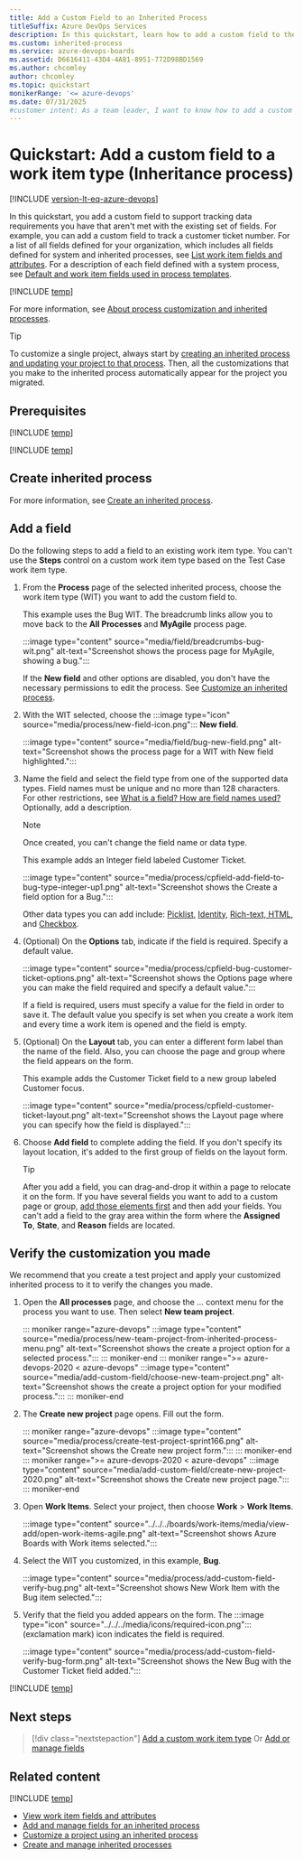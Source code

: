 ```yaml
---
title: Add a Custom Field to an Inherited Process
titleSuffix: Azure DevOps Services
description: In this quickstart, learn how to add a custom field to the web form of a work item type for an Inheritance process model and apply it to a project. 
ms.custom: inherited-process
ms.service: azure-devops-boards
ms.assetid: D6616411-43D4-4A81-8951-772D98BD1569  
ms.author: chcomley
author: chcomley
ms.topic: quickstart
monikerRange: '<= azure-devops'
ms.date: 07/31/2025
#customer intent: As a team leader, I want to know how to add a custom field to my work items in Azure Boards.
---
```


# Quickstart: Add a custom field to a work item type (Inheritance process)

[!INCLUDE [version-lt-eq-azure-devops](../../../includes/version-lt-eq-azure-devops.md)]

In this quickstart, you add a custom field to support tracking data requirements you have that aren't met with the existing set of fields. For example, you can add a custom field to track a customer ticket number. For a list of all fields defined for your organization, which includes all fields defined for system and inherited processes, see [List work item fields and attributes](../../../boards/work-items/work-item-fields.md). For a description of each field defined with a system process, see [Default and work item fields used in process templates](../../../boards/work-items/guidance/work-item-field.md). 

[!INCLUDE [temp](../includes/note-on-prem-link.md)]

For more information, see [About process customization and inherited processes](inheritance-process-model.md). 

> [!TIP]    
> To customize a single project, always start by [creating an inherited process and updating your project to that process](manage-process.md). Then, all the customizations that you make to the inherited process automatically appear for the project you migrated.

## Prerequisites

[!INCLUDE [temp](../includes/process-prerequisites.md)] 

[!INCLUDE [temp](../includes/open-process-admin-context-ts.md)]

## Create inherited process

For more information, see [Create an inherited process](manage-process.md#create-an-inherited-process).

<a id="add-wit">  </a>

## Add a field 

Do the following steps to add a field to an existing work item type. You can't use the **Steps** control on a custom work item type based on the Test Case work item type.  

1. From the **Process** page of the selected inherited process, choose the work item type (WIT) you want to add the custom field to. 

	This example uses the Bug WIT. The breadcrumb links allow you to move back to the **All Processes** and **MyAgile** process page. 

	:::image type="content" source="media/field/breadcrumbs-bug-wit.png" alt-text="Screenshot shows the process page for MyAgile, showing a bug."::: 

	If the **New field** and other options are disabled, you don't have the necessary permissions to edit the process. See [Customize an inherited process](../../../organizations/security/set-permissions-access-work-tracking.md#customize-an-inherited-process).
	
1. With the WIT selected, choose the :::image type="icon" source="media/process/new-field-icon.png"::: **New field**.  

	:::image type="content" source="media/field/bug-new-field.png" alt-text="Screenshot shows the process page for a WIT with New field highlighted."::: 

1. Name the field and select the field type from one of the supported data types. Field names must be unique and no more than 128 characters. For other restrictions, see [What is a field? How are field names used?](inheritance-process-model.md#field-reference) Optionally, add a description.  

	> [!NOTE]   
	> Once created, you can't change the field name or data type. 

	This example adds an Integer field labeled Customer Ticket. 

    :::image type="content" source="media/process/cpfield-add-field-to-bug-type-integer-up1.png" alt-text="Screenshot shows the Create a field option for a Bug.":::

	Other data types you can add include: [Picklist](customize-process-field.md#add-a-picklist), [Identity](customize-process-field.md#add-an-identity-field), [Rich-text, HTML](customize-process-field.md#add-a-rich-text-html-field), and [Checkbox](customize-process-field.md#add-a-checkbox-field).  

	<a id="options">  </a>  
1. (Optional) On the **Options** tab, indicate if the field is required. Specify a default value.

	:::image type="content" source="media/process/cpfield-bug-customer-ticket-options.png" alt-text="Screenshot shows the Options page where you can make the field required and specify a default value.":::

	If a field is required, users must specify a value for the field in order to save it. The default value you specify is set when you create a work item and every time a work item is opened and the field is empty.

	<a id="layout">  </a>
1. (Optional) On the **Layout** tab, you can enter a different form label than the name of the field. Also, you can choose the page and group where the field appears on the form. 

	This example adds the Customer Ticket field to a new group labeled Customer focus. 

	:::image type="content" source="media/process/cpfield-customer-ticket-layout.png" alt-text="Screenshot shows the Layout page where you can specify how the field is displayed.":::

1. Choose **Add field** to complete adding the field. If you don't specify its layout location, it's added to the first group of fields on the layout form.  

	> [!TIP]    
	> After you add a field, you can drag-and-drop it within a page to relocate it on the form. If you have several fields you want to add to a custom page or group, [add those elements first](customize-process-form.md) and then add your fields. You can't add a field to the gray area within the form where the **Assigned To**, **State**, and **Reason** fields are located. 

<a id="verify">  </a>

## Verify the customization you made 

We recommend that you create a test project and apply your customized inherited process to it to verify the changes you made. 

1. Open the **All processes** page, and choose the &hellip; context menu for the process you want to use. Then select **New team project**.

	::: moniker range="azure-devops"
	:::image type="content" source="media/process/new-team-project-from-inherited-process-menu.png" alt-text="Screenshot shows the create a project option for a selected process."::: 
	::: moniker-end
	::: moniker range=">= azure-devops-2020 < azure-devops"
	:::image type="content" source="media/add-custom-field/choose-new-team-project.png" alt-text="Screenshot shows the create a project option for your modified process."::: 
	::: moniker-end

1. The **Create new project** page opens. Fill out the form. 

	::: moniker range="azure-devops"
	:::image type="content" source="media/process/create-test-project-sprint166.png" alt-text="Screenshot shows the Create new project form."::: 
	::: moniker-end
	::: moniker range=">= azure-devops-2020 < azure-devops"
	:::image type="content" source="media/add-custom-field/create-new-project-2020.png" alt-text="Screenshot shows the Create new project page."::: 
	::: moniker-end

1.  Open **Work Items**. Select your project, then choose **Work** > **Work Items**. 

	:::image type="content" source="../../../boards/work-items/media/view-add/open-work-items-agile.png" alt-text="Screenshot shows Azure Boards with Work items selected.":::

1. Select the WIT you customized, in this example, **Bug**. 

	:::image type="content" source="media/process/add-custom-field-verify-bug.png" alt-text="Screenshot shows New Work Item with the Bug item selected."::: 

1.  Verify that the field you added appears on the form. The :::image type="icon" source="../../../media/icons/required-icon.png"::: (exclamation mark) icon indicates the field is required.  

	:::image type="content" source="media/process/add-custom-field-verify-bug-form.png" alt-text="Screenshot shows the New Bug with the Customer Ticket field added."::: 

[!INCLUDE [temp](../includes/change-project-to-inherited-process.md)] 

## Next steps

> [!div class="nextstepaction"]
> [Add a custom work item type](add-custom-wit.md) 
> Or
> [Add or manage fields](customize-process-work-item-type.md)

## Related content  

[!INCLUDE [temp](../includes/note-audit-log-support-process.md)]

- [View work item fields and attributes](../../../boards/work-items/work-item-fields.md)
- [Add and manage fields for an inherited process](customize-process-field.md#show-hide-field) 
- [Customize a project using an inherited process](customize-process.md)
- [Create and manage inherited processes](manage-process.md)
